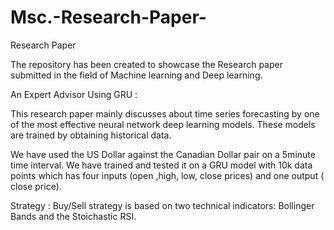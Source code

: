 # Msc.-Research-Paper-
Research Paper

The repository has been created  to showcase the Research paper submitted in the field of Machine learning and Deep learning. 

An Expert Advisor Using GRU : 

This research paper mainly discusses about time series forecasting by one of the most effective neural network deep learning models. These models are trained by obtaining historical data. 

We have used the US Dollar against the Canadian Dollar pair on a 5minute time interval. We have trained and tested it on a GRU model with 10k data points which has four inputs (open ,high, low, close prices) and one output ( close price).

Strategy : 
Buy/Sell strategy  is based on two technical indicators: Bollinger Bands and the Stoichastic RSI. 
